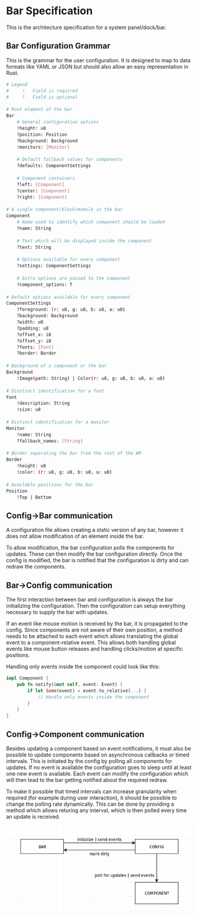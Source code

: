 # Bar Specification

This is the architecture specification for a system panel/dock/bar.

## Bar Configuration Grammar

This is the grammar for the user configuration. It is designed to map to data formats
like YAML or JSON but should also allow an easy representation in Rust.

```bash
# Legend
#     !   Field is required
#     ?   Field is optional

# Root element of the bar
Bar
    # General configuration options
    !height: u8
    ?position: Position
    ?background: Background
    !monitors: [Monitor]

    # Default fallback values for components
    ?defaults: ComponentSettings

    # Component containers
    ?left: [Component]
    ?center: [Component]
    ?right: [Component]

# A single component/block/module in the bar
Component
    # Name used to identify which component should be loaded
    ?name: String

    # Text which will be displayed inside the component
    ?text: String

    # Options available for every component
    ?settings: ComponentSettings

    # Extra options are passed to the component
    ?component_options: T

# Default options available for every component
ComponentSettings
    ?foreground: (r: u8, g: u8, b: u8, a: u8)
    ?background: Background
    ?width: u8
    ?padding: u8
    ?offset_x: i8
    ?offset_y: i8
    ?fonts: [Font]
    ?border: Border

# Background of a component or the bar
Background
    !Image(path: String) | Color(r: u8, g: u8, b: u8, a: u8)

# Dinstinct identification for a font
Font
    !description: String
    !size: u8

# Distinct identification for a monitor
Monitor
    !name: String
    ?fallback_names: [String]

# Border separating the bar from the rest of the WM
Border
    !height: u8
    !color: (r: u8, g: u8, b: u8, a: u8)

# Available positions for the bar
Position
    !Top | Bottom
```

## Config->Bar communication

A configuration file allows creating a static version of any bar,
however it does not allow modification of an element inside the bar.

To allow modification, the bar configuration polls the components for updates.
These can then modify the bar configuration directly. Once the config is modified,
the bar is notified that the configuration is dirty and can redraw the components.

## Bar->Config communication

The first interaction between bar and configuration is always the bar initializing
the configuration. Then the configuration can setup everything necessary to supply
the bar with updates.

If an event like mouse motion is received by the bar, it is propagated to the
config. Since components are not aware of their own position, a method needs to be
attached to each event which allows translating the global event to a
component-relative event. This allows both handling global events like mouse button
releases and handling clicks/motion at specific positions.

Handling only events inside the component could look like this:
```rust
impl Component {
    pub fn notify(&mut self, event: Event) {
        if let Some(event) = event.to_relative(...) {
            // Handle only events inside the component
        }
    }
}
```

## Config->Component communication

Besides updating a component based on event notifications, it must also be
possible to update components based on asynchronous callbacks or timed intervals.
This is initiated by the config by polling all components for updates. If no
event is available the configuration goes to sleep until at least one new event
is available. Each event can modify the configuration which will then lead to
the bar getting notified about the required redraw.

To make it possible that timed intervals can increase granularity when required
(for example during user interaction), it should be possible to change the
polling rate dynamically. This can be done by providing a method which allows
returing any interval, which is then polled every time an update is received.

![Architecture](docs/arch.png)
